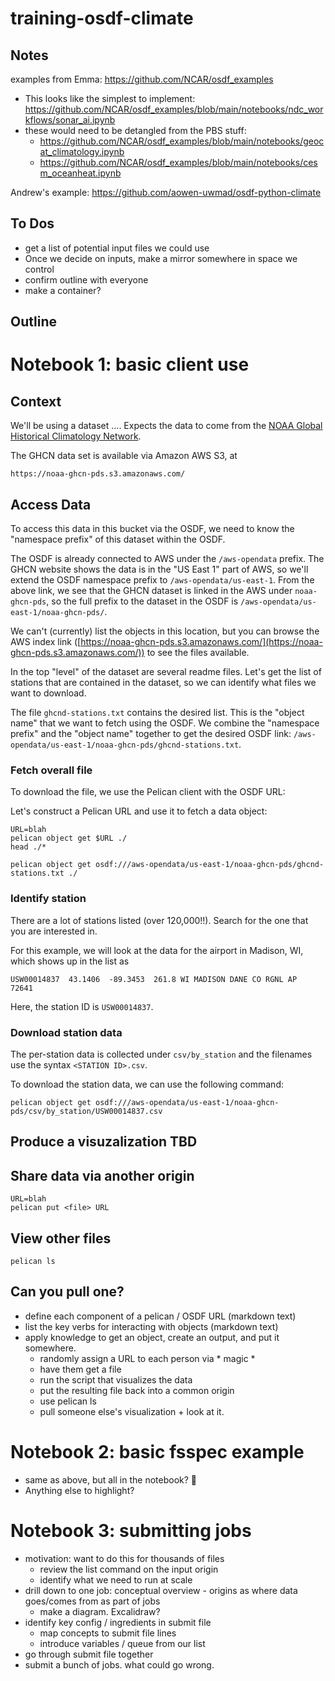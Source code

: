 # training-osdf-climate

## Notes

examples from Emma: https://github.com/NCAR/osdf_examples
* This looks like the simplest to implement: https://github.com/NCAR/osdf_examples/blob/main/notebooks/ndc_workflows/sonar_ai.ipynb
* these would need to be detangled from the PBS stuff:
    * https://github.com/NCAR/osdf_examples/blob/main/notebooks/geocat_climatology.ipynb
    * https://github.com/NCAR/osdf_examples/blob/main/notebooks/cesm_oceanheat.ipynb

Andrew's example: https://github.com/aowen-uwmad/osdf-python-climate

## To Dos
- get a list of potential input files we could use
- Once we decide on inputs, make a mirror somewhere in space we control
- confirm outline with everyone
- make a container?

## Outline

# Notebook 1: basic client use

## Context

We'll be using a dataset .... 
Expects the data to come from the 
[NOAA Global Historical Climatology Network](https://www.ncei.noaa.gov/metadata/geoportal/rest/metadata/item/gov.noaa.ncdc:C00861/html).

The GHCN data set is available via Amazon AWS S3, at 

```
https://noaa-ghcn-pds.s3.amazonaws.com/
```

## Access Data

To access this data in this bucket via the OSDF, we need to know the "namespace prefix" of this dataset within the OSDF.

The OSDF is already connected to AWS under the `/aws-opendata` prefix. 
The GHCN website shows the data is in the "US East 1" part of AWS, so we'll extend the OSDF namespace prefix to
`/aws-opendata/us-east-1`.
From the above link, we see that the GHCN dataset is linked in the AWS under `noaa-ghcn-pds`, so the full prefix to the
dataset in the OSDF is `/aws-opendata/us-east-1/noaa-ghcn-pds/`.

We can't (currently) list the objects in this location, but you can browse the AWS index link 
([https://noaa-ghcn-pds.s3.amazonaws.com/](https://noaa-ghcn-pds.s3.amazonaws.com/)) to see the files available.

In the top "level" of the dataset are several readme files.
Let's get the list of stations that are contained in the dataset, so we can identify what files we want to download.

The file `ghcnd-stations.txt` contains the desired list. 
This is the "object name" that we want to fetch using the OSDF.
We combine the "namespace prefix" and the "object name" together to get the desired OSDF link:
`/aws-opendata/us-east-1/noaa-ghcn-pds/ghcnd-stations.txt`.

### Fetch overall file

To download the file, we use the Pelican client with the OSDF URL:

Let's construct a Pelican URL and use it to fetch a data object: 

```
URL=blah
pelican object get $URL ./
head ./*
```

```
pelican object get osdf:///aws-opendata/us-east-1/noaa-ghcn-pds/ghcnd-stations.txt ./
```

### Identify station

There are a lot of stations listed (over 120,000!!).
Search for the one that you are interested in.

For this example, we will look at the data for the airport in Madison, WI, which shows up in the list as

```
USW00014837  43.1406  -89.3453  261.8 WI MADISON DANE CO RGNL AP                72641
```

Here, the station ID is `USW00014837`.

### Download station data

The per-station data is collected under `csv/by_station` and the filenames use the syntax `<STATION ID>.csv`. 

To download the station data, we can use the following command:

```
pelican object get osdf:///aws-opendata/us-east-1/noaa-ghcn-pds/csv/by_station/USW00014837.csv
```

## Produce a visuzalization TBD

## Share data via another origin

```
URL=blah
pelican put <file> URL
```

## View other files

```
pelican ls 
```

## Can you pull one? 


- define each component of a pelican / OSDF URL (markdown text)
- list the key verbs for interacting with objects (markdown text)
- apply knowledge to get an object, create an output, and put it somewhere.
    - randomly assign a URL to each person via * magic *
    - have them get a file
    - run the script that visualizes the data
    - put the resulting file back into a common origin
    - use pelican ls
    - pull someone else's visualization + look at it. 

# Notebook 2: basic fsspec example

- same as above, but all in the notebook? 🤔
- Anything else to highlight? 

#  Notebook 3: submitting jobs

- motivation: want to do this for thousands of files
    - review the list command on the input origin
    - identify what we need to run at scale
- drill down to one job: conceptual overview - origins as where data goes/comes from as part of jobs
    - make a diagram. Excalidraw? 
- identify key config / ingredients in submit file
    - map concepts to submit file lines
    - introduce variables / queue from our list
- go through submit file together
- submit a bunch of jobs. what could go wrong. 




